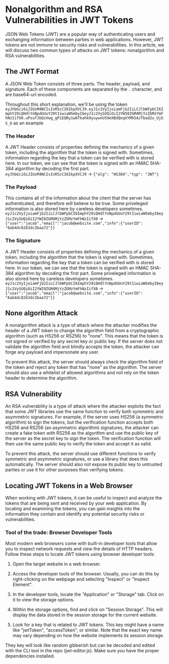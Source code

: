 # Nonalgorithm and RSA Vulnerabilities in JWT Tokens

JSON Web Tokens (JWT) are a popular way of authenticating users and exchanging information between parties in web applications. However, JWT tokens are not immune to security risks and vulnerabilities. In this article, we will discuss two common types of attacks on JWT tokens: nonalgorithm and RSA vulnerabilities.

## The JWT Format

A JSON Web Token consists of three parts. The header, payload, and signature. Each of these components are separated by the ```.``` character, and are base64-url encoded. 

Throughout this short explanation, we'll be using the token ```eyJhbGciOiJIUzM4NCIsInR5cCI6IkpXVCJ9.eyJ1c2VyIjoiamFjb2IiLCJlbWFpbCI6ImphY29iQHdlYnNpdGUuY29tIiwiaW5mbyI6eyJ1c2VySUQiOiI2YWI0ZGM4MjYzZGMzYmFhNzIifX0.uPsufJbQsVwg_gPiEQRy1w6Tkahk9yuywnU59eXBdQoqXYMh5AJfbad2u_UjG5_O```
as an example

### The Header

A JWT Header consists of properties defining the mechanics of a given token, including the algorithm that the token is signed with. Sometimes, information regarding the key that a token can be verified with is stored here. In our token, we can see that the token is signed with an HMAC SHA-384 algorithm by decoding the first part.
```eyJhbGciOiJIUzM4NCIsInR5cCI6IkpXVCJ9``` -> 
```{"alg": "HS384","typ": "JWT"}```

### The Payload

This contains all of the information about the client that the server has authenticated, and therefore will believe to be true. Some priveleged information is also stored here by careless developers sometimes.
```eyJ1c2VyIjoiamFjb2IiLCJlbWFpbCI6ImphY29iQHdlYnNpdGUuY29tIiwiaW5mbyI6eyJ1c2VySUQiOiI2YWI0ZGM4MjYzZGMzYmFhNzIifX0``` -> 
```{"user":"jacob","email":"jacob@website.com","info":{"userID": "6ab4dc8263dc3baa72"}}```

### The Signature

A JWT Header consists of properties defining the mechanics of a given token, including the algorithm that the token is signed with. Sometimes, information regarding the key that a token can be verified with is stored here. In our token, we can see that the token is signed with an HMAC SHA-384 algorithm by decoding the first part. Some priveleged information is also stored here by careless developers sometimes.
```eyJ1c2VyIjoiamFjb2IiLCJlbWFpbCI6ImphY29iQHdlYnNpdGUuY29tIiwiaW5mbyI6eyJ1c2VySUQiOiI2YWI0ZGM4MjYzZGMzYmFhNzIifX0``` -> 
```{"user":"jacob","email":"jacob@website.com","info":{"userID": "6ab4dc8263dc3baa72"}}```


## None algorithm Attack

A nonalgorithm attack is a type of attack where the attacker modifies the header of a JWT token to change the algorithm field from a cryptographic algorithm (such as HS256 or RS256) to "none". This means that the token is not signed or verified by any secret key or public key. If the server does not validate the algorithm field and blindly accepts the token, the attacker can forge any payload and impersonate any user.

To prevent this attack, the server should always check the algorithm field of the token and reject any token that has "none" as the algorithm. The server should also use a whitelist of allowed algorithms and not rely on the token header to determine the algorithm.

## RSA Vulnerability

An RSA vulnerability is a type of attack where the attacker exploits the fact that some JWT libraries use the same function to verify both symmetric and asymmetric signatures. For example, if the server uses HS256 (a symmetric algorithm) to sign the tokens, but the verification function accepts both HS256 and RS256 (an asymmetric algorithm) signatures, the attacker can create a fake token with RS256 as the algorithm and use the public key of the server as the secret key to sign the token. The verification function will then use the same public key to verify the token and accept it as valid.

To prevent this attack, the server should use different functions to verify symmetric and asymmetric signatures, or use a library that does this automatically. The server should also not expose its public key to untrusted parties or use it for other purposes than verifying tokens.

## Locating JWT Tokens in a Web Browser
When working with JWT tokens, it can be useful to inspect and analyze the tokens that are being sent and received by your web application. By locating and examining the tokens, you can gain insights into the information they contain and identify any potential security risks or vulnerabilities. 

### Tool of the trade: Browser Developer Tools

Most modern web browsers come with built-in developer tools that allow you to inspect network requests and view the details of HTTP headers. Follow these steps to locate JWT tokens using browser developer tools:

1. Open the target website in a web browser.

2. Access the developer tools of the browser. Usually, you can do this by right-clicking on the webpage and selecting "Inspect" or "Inspect Element".

3. In the developer tools, locate the "Application" or "Storage" tab. Click on it to view the storage options.

4. Within the storage options, find and click on "Session Storage". This will display the data stored in the session storage for the current website.

5. Look for a key that is related to JWT tokens. This key might have a name like "jwtToken", "accessToken", or similar. Note that the exact key name may vary depending on how the website implements its session storage.

They key will look like random gibberish but can be decoded and edited with the CLI tool in the repo (jwt-editor.js). Make sure you have the proper dependencies installed. 